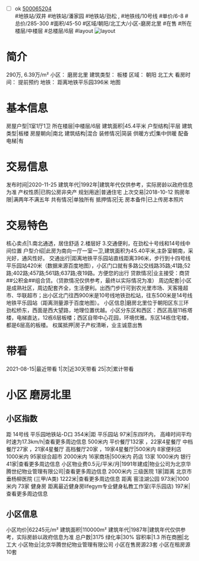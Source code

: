 - [ ] ok [500065204](https://bj.5i5j.com/ershoufang/500065204.html)  
 #地铁站/双井 #地铁站/潘家园 #地铁站/劲松 ,  #地铁线/10号线
#单价/6-8 #总价/285-300 #面积/45-50   #区域/朝阳/北工大/小区-磨房北里 #在售 #所在楼层/中楼层 #总楼层/6层 #layout 
![layout](http://image2a.5i5j.com/scm/HOUSE_CUSTOMER/e1459c379179468a83695d689e44483d.jpg_P5.jpg) 
# 简介 
 290万,  6.39万/m² 
小区： 磨房北里
建筑类型： 板楼
区域： 朝阳 北工大
看房时间： 提前预约
地铁： 距离地铁平乐园396米 地图
# 基本信息 
 房屋户型|1室1厅1卫
所在楼层|中楼层/6层
建筑面积|45.4平米
户型结构|平层
建筑类型|板楼
房屋朝向|南北
建筑结构|混合
装修情况|简装
供暖方式|集中供暖
配备电梯|有
# 交易信息 
 发布时间|2020-11-25
建筑年代|1992年|建筑年代仅供参考，实际房龄以政府信息为准
产权性质|已购公房非央产
规划用途|普通住宅
上次交易|2018-10-12
购房年限|满两年不满五年
共有情况|单独所有
抵押情况|无
房本备件|已上传房本照片
# 交易特色 
 核心卖点|1.南北通透，居住舒适 2.楼层好 3.交通便利，在劲松十号线和14号线中间位置
户型介绍|此房为南向一厅一室一卫,建筑面积为45.40平米,主卧室朝南，采光好，通风性好。
交通出行|距离地铁平乐园站直线距离396米，步行到十四号线平乐园站420米（数据来源百度地图），小区门口就有多路公交线路35路;41路;52路;402路;457路;561路;637路;夜19路。方便您的出行
贷款情况|业主接受：商贷##公积金##组合贷。（贷款情况仅供参考，最终以实际情况为准）
周边配套|小区是成熟社区，周边配套齐全，生活便利。出西门步行可到农光里市场、天客隆超市、华联超市；出小区北门往西900米是10号线地铁劲松站，往东500米是14号线地铁平乐园站（距离测量源于百度地图）。
小区信息|磨房北里位于朝阳区东三环劲松桥东，西面是西大望路，地理位置优越。小区分东区和西区：西区高层11栋塔楼，电梯直达，12栋6层板楼；西区自带中心花园，环境优雅。东区14栋住宅楼，都是6层高的板楼。
权属抵押|房子产权清晰，业主诚意出售
# 带看 
 2021-08-15|最近带看	 1|次|近30天带看	 25|次|累计带看
# 小区 磨房北里
## 小区指数 
 距 14号线 平乐园地铁站-D口 354米|距 平乐园站 97米|东四环内， 高峰时间平均时速为17.3km/h|查看更多周边信息
500米内 平价餐厅132家 ，22家4星餐厅
中档餐厅27家 ，21家4星餐厅
高档餐厅20家 ，19家4星餐厅|500米内 8家便利店
1000米内 95家综合超市
2000米内 16家商场|500米内 药店 13家
1000米内 银行 41家|查看更多周边信息
小区物业费0.5元/平米/月|1991年建成|物业公司为北京华腾世纪物业管理有限公司|查看更多周边信息
2000米内 三级医院 1家|距离 北京市垂杨柳医院 (三甲/A类) 1222米|查看更多周边信息
距离 窑洼湖公园 973米|1000米内 73家 健身房
距离最近健身房lifegym专业健身私教工作室(平乐园店) 197米|查看更多周边信息
## 小区信息 
 小区均价|62245元/m²
建筑面积|110000m²
建筑年代|1987年|建筑年代仅供参考，实际房龄以政府信息为准
总户数|3175
绿化率|30%
容积率|1.3
所在商圈|北工大
小区物业|北京华腾世纪物业管理有限公司
小区在售房源23套
小区在租房源10套
